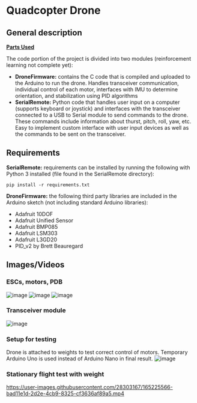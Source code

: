# Quadcopter Drone
## General description
[**Parts Used**](https://docs.google.com/document/d/12gUURExo5_172K4eFv0Nk9-rLC2fsNIIvI8Z3eGtbUg/edit?usp=sharing)

The code portion of the project is divided into two modules (reinforcement learning not complete yet):
* **DroneFirmware:** contains the C code that is compiled and uploaded to the Arduino to run the drone. Handles transceiver communication, individual control of each motor, interfaces with IMU to determine orientation, and stabilization using PID algorithms
* **SerialRemote:** Python code that handles user input on a computer (supports keyboard or joystick) and interfaces with the transceiver connected to a USB to Serial module to send commands to the drone. These commands include information about thurst, pitch, roll, yaw, etc. Easy to implement custom interface with user input devices as well as the commands to be sent on the transceiver.

## Requirements
**SerialRemote:** requirements can be installed by running the following with Python 3 installed (file found in the SerialRemote directory):

```pip install -r requirements.txt```

**DroneFirmware:** the following third party libraries are included in the Arduino sketch (not including standard Arduino libraries):
* Adafruit 10DOF
* Adafruit Unified Sensor
* Adafruit BMP085
* Adafruit LSM303
* Adafruit L3GD20
* PID_v2 by Brett Beauregard

## Images/Videos
### ESCs, motors, PDB
![image](https://user-images.githubusercontent.com/28303167/165224908-aa68e1cc-0a8c-4ff2-9d49-1e29de9f8b67.png)
![image](https://user-images.githubusercontent.com/28303167/165225022-3d7ae702-9e3b-43f5-872b-e590ae933ba6.png)
![image](https://user-images.githubusercontent.com/28303167/165225077-0014c3f7-4806-4a86-bac3-2c4e6e1582f1.png)

### Transceiver module
![image](https://user-images.githubusercontent.com/28303167/165226419-1afa68c2-d161-401f-b1ec-1f0acd09c3af.png)

### Setup for testing
Drone is attached to weights to test correct control of motors. Temporary Arduino Uno is used instead of Arduino Nano in final result.
![image](https://user-images.githubusercontent.com/28303167/165225133-c912586e-ef9b-4b57-9399-310702f9127e.png)

### Stationary flight test with weight
https://user-images.githubusercontent.com/28303167/165225566-bad11e1d-2d2e-4cb9-8325-cf3636af89a5.mp4
